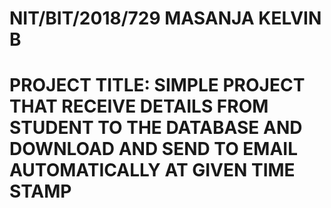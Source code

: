 # NIT/BIT/2018/729 MASANJA KELVIN B
# PROJECT TITLE: SIMPLE PROJECT THAT RECEIVE DETAILS FROM STUDENT TO THE DATABASE AND DOWNLOAD AND SEND TO EMAIL  AUTOMATICALLY AT GIVEN TIME STAMP

